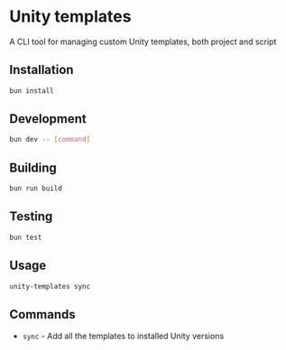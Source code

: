 # Unity templates

A CLI tool for managing custom Unity templates, both project and script

## Installation

```bash
bun install
```

## Development

```bash
bun dev -- [command]
```

## Building

```bash
bun run build
```

## Testing

```bash
bun test
```

## Usage

```bash
unity-templates sync
```

## Commands

- `sync` - Add all the templates to installed Unity versions